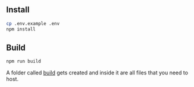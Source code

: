## Install

```bash
cp .env.example .env
npm install
```

## Build

```bash
npm run build
```

A folder called [build](./build) gets created and inside it are all files that you need to host.
